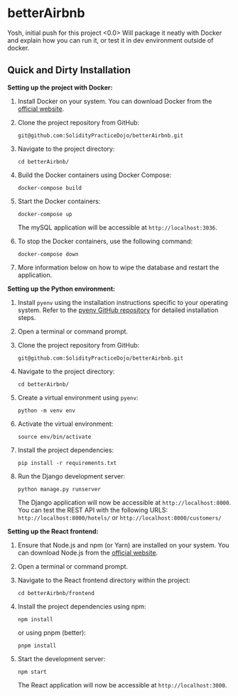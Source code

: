 # betterAirbnb

Yosh, initial push for this project <0.0>
Will package it neatly with Docker and explain how you can run it, or test it in dev environment outside of docker.

## Quick and Dirty Installation 

**Setting up the project with Docker:**

1. Install Docker on your system. You can download Docker from the [official website](https://www.docker.com/get-started).
    
2. Clone the project repository from GitHub:
        
    `git@github.com:SolidityPracticeDojo/betterAirbnb.git`
    
3. Navigate to the project directory:
        
    `cd betterAirbnb/`
    
4. Build the Docker containers using Docker Compose:
        
    `docker-compose build`
    
5. Start the Docker containers:
        
    `docker-compose up`
    
    The mySQL application will be accessible at `http://localhost:3036`.
    
6. To stop the Docker containers, use the following command:
        
    `docker-compose down`

7. More information below on how to wipe the database and restart the application.

**Setting up the Python environment:**

1. Install `pyenv` using the installation instructions specific to your operating system. Refer to the [pyenv GitHub repository](https://github.com/pyenv/pyenv#installation) for detailed installation steps.
    
2. Open a terminal or command prompt.
    
3. Clone the project repository from GitHub:
        
    `git@github.com:SolidityPracticeDojo/betterAirbnb.git`
    
4. Navigate to the project directory:
        
    `cd betterAirbnb/`
    
5. Create a virtual environment using `pyenv`:
        
    `python -m venv env`
        
6. Activate the virtual environment:
        
    `source env/bin/activate`
    
7. Install the project dependencies:
        
    `pip install -r requirements.txt`
    
8. Run the Django development server:
        
    `python manage.py runserver`
    
    The Django application will now be accessible at `http://localhost:8000`. You can test the REST API with the following URLS: `http://localhost:8000/hotels/` or `http://localhost:8000/customers/`
    

**Setting up the React frontend:**

1. Ensure that Node.js and npm (or Yarn) are installed on your system. You can download Node.js from the [official website](https://nodejs.org/en/download/).
    
2. Open a terminal or command prompt.
    
3. Navigate to the React frontend directory within the project:
        
    `cd betterAirbnb/frontend`
    
4. Install the project dependencies using npm:
        
    `npm install`
    
    or using pnpm (better):
        
    `pnpm install`
    
5. Start the development server:
    
    `npm start`
    
    The React application will now be accessible at `http://localhost:3000`.
